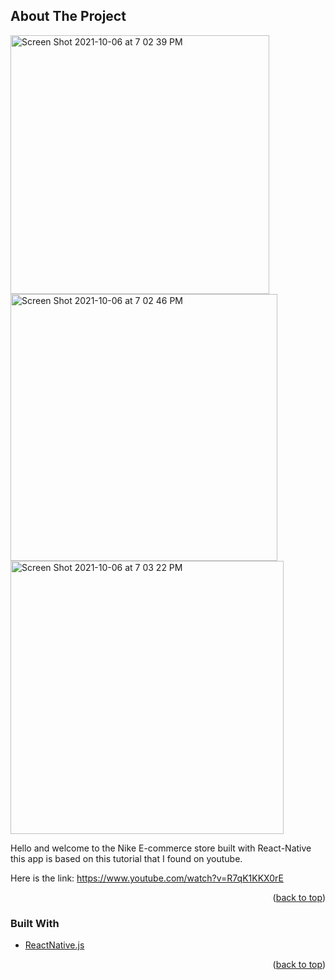 <!-- ABOUT THE PROJECT -->
## About The Project

<img width="414" alt="Screen Shot 2021-10-06 at 7 02 39 PM" src="https://user-images.githubusercontent.com/53272853/136296348-de6d7c13-8bd5-4420-ac99-0b24ab4ac338.png">

<img width="427" alt="Screen Shot 2021-10-06 at 7 02 46 PM" src="https://user-images.githubusercontent.com/53272853/136296353-abd8b323-5cff-4f3c-b515-d7b1fd0d4144.png">

<img width="437" alt="Screen Shot 2021-10-06 at 7 03 22 PM" src="https://user-images.githubusercontent.com/53272853/136296358-0f1671c7-e188-489c-b9ca-fb85c0250e89.png">

Hello and welcome to the Nike E-commerce store built with React-Native this app is based on this tutorial that I found on youtube.

Here is the link: https://www.youtube.com/watch?v=R7qK1KKX0rE

<p align="right">(<a href="#top">back to top</a>)</p>



### Built With

* [ReactNative.js](https://reactnative.dev)

<p align="right">(<a href="#top">back to top</a>)</p>
